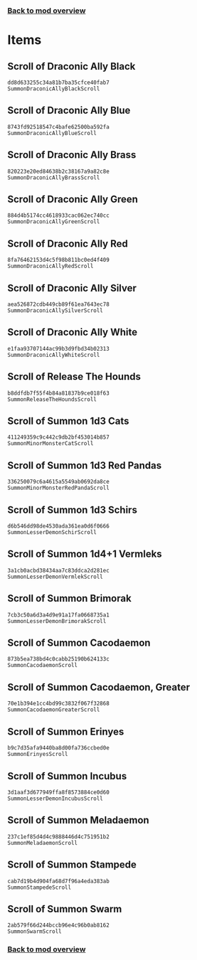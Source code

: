 ### [Back to mod overview](./README.md)

# Items

## Scroll of Draconic Ally Black



`dd8d633255c34a81b7ba35cfce40fab7`  
`SummonDraconicAllyBlackScroll`  

## Scroll of Draconic Ally Blue



`8743fd92518547c4bafe62500ba592fa`  
`SummonDraconicAllyBlueScroll`  

## Scroll of Draconic Ally Brass



`820223e20ed84638b2c38167a9a82c8e`  
`SummonDraconicAllyBrassScroll`  

## Scroll of Draconic Ally Green



`884d4b5174cc4618933cac062ec740cc`  
`SummonDraconicAllyGreenScroll`  

## Scroll of Draconic Ally Red



`8fa76462153d4c5f98b811bc0ed4f409`  
`SummonDraconicAllyRedScroll`  

## Scroll of Draconic Ally Silver



`aea526872cdb449cb89f61ea7643ec78`  
`SummonDraconicAllySilverScroll`  

## Scroll of Draconic Ally White



`e1faa93707144ac99b3d9fbd34b02313`  
`SummonDraconicAllyWhiteScroll`  

## Scroll of Release The Hounds



`b8ddfdb7f55f4b84a81837b9ce018f63`  
`SummonReleaseTheHoundsScroll`  

## Scroll of Summon 1d3 Cats



`411249359c9c442c9db2bf453014b857`  
`SummonMinorMonsterCatScroll`  

## Scroll of Summon 1d3 Red Pandas



`336250079c6a4615a5549ab0692da8ce`  
`SummonMinorMonsterRedPandaScroll`  

## Scroll of Summon 1d3 Schirs



`d6b546dd98de4530ada361ea0d6f0666`  
`SummonLesserDemonSchirScroll`  

## Scroll of Summon 1d4+1 Vermleks



`3a1cb0acbd38434aa7c83ddca2d281ec`  
`SummonLesserDemonVermlekScroll`  

## Scroll of Summon Brimorak



`7cb3c50a6d3a4d9e91a17fa0668735a1`  
`SummonLesserDemonBrimorakScroll`  

## Scroll of Summon Cacodaemon



`873b5ea738bd4c0cabb25190b624133c`  
`SummonCacodaemonScroll`  

## Scroll of Summon Cacodaemon, Greater



`70e1b394e1cc4bd99c3832f067f32868`  
`SummonCacodaemonGreaterScroll`  

## Scroll of Summon Erinyes



`b9c7d35afa9440ba8d00fa736ccbed0e`  
`SummonErinyesScroll`  

## Scroll of Summon Incubus



`3d1aaf3d677949ffa8f8573884ce0d60`  
`SummonLesserDemonIncubusScroll`  

## Scroll of Summon Meladaemon



`237c1ef85d4d4c9888446d4c751951b2`  
`SummonMeladaemonScroll`  

## Scroll of Summon Stampede



`cab7d19b4d904fa68d7f96a4eda383ab`  
`SummonStampedeScroll`  

## Scroll of Summon Swarm



`2ab579f66d244bccb96e4c96b0ab8162`  
`SummonSwarmScroll`  


### [Back to mod overview](./README.md)
